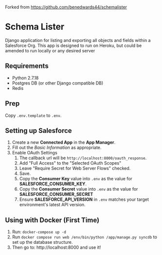 Forked from https://github.com/benedwards44/schemalister

# Schema Lister

Django application for listing and exporting all objects and fields within a Salesforce Org. This app is designed to run on Heroku, but could be amended to run locally or any desired server

## Requirements
- Python 2.7.18
- Postgres DB (or other Django compatible DB)
- Redis

## Prep

Copy `.env.template` to `.env`.

## Setting up Salesforce

1. Create a new **Connected App** in the **App Manager**.
2. Fill out the *Basic Information* as appropriate.
3. Enable OAuth Settings
   1. The callback url will be `http://localhost:8000/oauth_response`.
   2. Add "Full Access" to the "Selected OAuth Scopes"
   3. Leave "Require Secret for Web Server Flows" checked.
   4. Save.
   5. Copy the **Consumer Key** value into `.env` as the value for **SALESFORCE_CONSUMER_KEY**.
   6. Copy the **Consumer Secret** value into `.env` as the value for **SALESFORCE_CONSUMER_SECRET**
   7. Ensure **SALESFORCE_API_VERSION** in `.env` matches your target environment's latest API version.

## Using with Docker (First Time)

1. Run: `docker-compose up -d`
2. Run `docker compose run web /env/bin/python /app/manage.py syncdb` to set up the database structure.
3. Then go to: http://localhost:8000 and use it!
